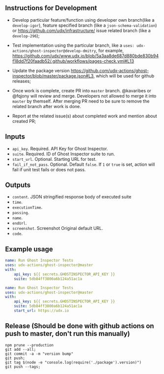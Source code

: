 
## Instructions for Development

* Develop particular feature/function using developer own branch(like a `develop-igor`), feature specified branch (like a `json-schema-validation`) or https://github.com/udx/infrastructure/ issue related branch (like a `develop-296`);

* Test implementation using the particular branch, like a `uses: udx-actions/ghost-inspector@develop-dmitry`, for example, https://github.com/udx/www.udx.io/blob/5a3aa8de687d880bde830b94f18dd7f20faadb52/.github/workflows/pages-check.yml#L13

* Update the package version https://github.com/udx-actions/ghost-inspector/blob/master/package.json#L3, which will be used for github releases;

* Once work is complete, create PR into `master` branch. @kavaribes or @fqjony will review and merge. Developers not allowed to merge it into `master` by themself. After merging PR need to be sure to remove the related branch after work is done. 

* Report at the related issue(s) about completed work and mention about created PR;

## Inputs

* `api_key`. Required. API Key for Ghost Inspector.
* `suite`. Required. ID of Ghost Inspector suite to run.
* `start_url`. Optional. Starting URL for test.
* `fail_if_not_pass`. Optional. Default `false`. If `1` or `true` is set, action will fail if unit test fails or does not pass.

## Outputs

* `content`. JSON stringified response body of executed suite
* `time`.
* `executionTime`.
* `passing`.
* `name`.
* `endUrl`.
* `screenshot`. Screenshot Original default URL.
* `code`.

## Example usage

```yaml
name: Run Ghost Inspector Tests
uses: udx-actions/ghost-inspector@master
with:
    api_key: ${{ secrets.GHOSTINSPECTOR_API_KEY }}
    suite: 5db84ff3800a6b124a51ac1a
```

```yaml
name: Run Ghost Inspector Tests
uses: udx-actions/ghost-inspector@master
with:
    api_key: ${{ secrets.GHOSTINSPECTOR_API_KEY }}
    suite: 5db84ff3800a6b124a51ac1a
    start_url: https://udx.io
```

## Release (Should be done with github actions on push to master, don't run this manually)

```
npm prune --production
git add --all;
git commit -a -m "version bump"
git push;
git tag $(node -e "console.log(require('./package').version)")
git push --tags;
```
